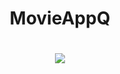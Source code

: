 
<h1 align="center">MovieAppQ</h1>
<h1 align = "center"><img src="https://user-images.githubusercontent.com/41232970/113998144-73fad480-9861-11eb-960e-244b25c1eabf.gif"/></h1>

